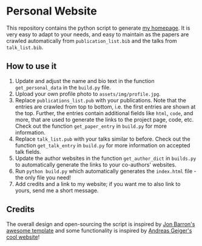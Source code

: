 # Personal Website

This repository contains the python script to generate [my homepage](https://szollmann.github.io). It is very easy to adapt to your needs, and easy to maintain as the papers are crawled automatically from `publication_list.bib` and the talks from `talk_list.bib`.

## How to use it
1. Update and adjust the name and bio text in the function `get_personal_data` in the `build.py` file.
2. Upload your own profile photo to `assets/img/profile.jpg`.
3. Replace `publications_list.pub` with your publications. Note that the entries are crawled from top to bottom, i.e. the first entries are shown at the top. Further, the entries contain additional fields like `html`, `code`, and more, that are used to generate the links to the project page, code, etc. Check out the function `get_paper_entry` in `build.py` for more information.
4. Replace `talk_list.pub` with your talks similar to before. Check out the function `get_talk_entry` in `build.py` for more information on accepted talk fields.
5. Update the author websites in the function `get_author_dict` in `builds.py` to automatically generate the links to your co-authors' websites.
6. Run `python build.py` which automatically generates the `index.html` file - the only file you need!
7. Add credits and a link to my website; if you want me to also link to yours, send me a short message.

## Credits

The overall design and open-sourcing the script is inspired by [Jon Barron's awesome template](https://jonbarron.info/) and some functionality is inspired by [Andreas Geiger's cool website](https://cvlibs.net)!
